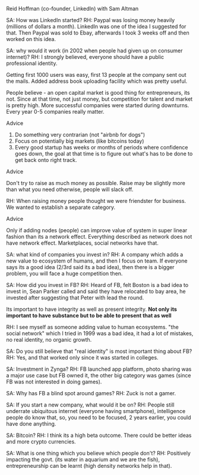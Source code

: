 Reid Hoffman (co-founder, LinkedIn) with Sam Altman

SA: How was LinkedIn started?
RH: Paypal was losing money heavily (millions of dollars a month). LinkedIn was one of the idea I suggested for that. Then Paypal was sold to Ebay, afterwards I took 3 weeks off and then worked on this idea.

SA: why would it work (in 2002 when people had given up on consumer internet)?
RH: I strongly believed, everyone should have a public professional identity.

Getting first 1000 users was easy, first 13 people at the company sent out the mails.
Added address book uploading facility which was pretty useful.

People believe - an open capital market is good thing for entrepreneurs, its not.
Since at that time, not just money, but competition for talent and market is pretty high.
More successful companies were started during downturns.
Every year 0-5 companies really matter.

Advice

1. Do something very contrarian (not "airbnb for dogs")
2. Focus on potentially big markets (like bitcoins today)
3. Every good startup has weeks or months of periods where confidence goes down, the goal at that time is to figure out what's has to be done to get back onto right track.

Advice

Don't try to raise as much money as possible.
Raise may be slightly more than what you need otherwise, people will slack off.

RH: When raising money people thought we were friendster for business. We wanted to establish a separate category.

Advice

Only if adding nodes (people) can improve value of system in super linear fashion than its a network effect. Everything described as network does not have network effect. Marketplaces, social networks have that.

SA: what kind of companies you invest in?
RH: A company which adds a new value to ecosystem of humans, and then I focus on team.
If everyone says its a good idea (2/3rd said its a bad idea), then there is a bigger problem, you will face a huge competition then.

SA: How did you invest in FB?
RH: Heard of FB, felt Boston is a bad idea to invest in, Sean Parker called and said they have relocated to bay area, he invested after suggesting that Peter with lead the round.

Its important to have integrity as well as present integrity.
**Not only its important to have substance but to be able to present that as well**

RH: I see myself as someone adding value to human ecosystems. "the social network" which I tried in 1999 was a bad idea, it had a lot of mistakes, no real identity, no organic growth.

SA: Do you still believe that "real identity" is most important thing about FB?
RH: Yes, and that worked only since it was started in colleges.

SA: Investment in Zynga?
RH: FB launched app platform, photo sharing was a major use case but FB owned it, the other big category was games (since FB was not interested in doing games). 

SA: Why has FB a blind spot around games?
RH: Zuck is not a gamer.

SA: If you start a new company, what would it be on?
RH: People still underrate ubiquitous internet (everyone having smartphone), intelligence people do know that, so, you need to be focused, 2 years earlier, you could have done anything.

SA: Bitcoin?
RH: I think its a high beta outcome. There could be better ideas and more crypto currencies.

SA: What is one thing which you believe which people don't?
RH: Positively impacting the govt. (its water in aquarium and we are the fish), entrepreneurship can be learnt (high density networks help in that). 